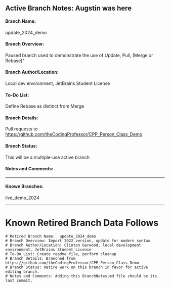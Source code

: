 
## Active Branch Notes: Augstin was here
#### Branch Name:
update_2024_demo
#### Branch Overview:
Paused branch used to demonstrate the use of Update, Pull, (Merge or Rebase)"
#### Branch Author/Location:
Local dev environment, JetBrains Student License
#### To-Do List:
Define Rebase as distinct from Merge
#### Branch Details:
Pull requests to https://github.com/theCodingProfessor/CPP_Person_Class_Demo
#### Branch Status:
This will be a multiple-use active branch
#### Notes and Comments:

--- 
#### Known Branches:
live_demo_2024

---
# Known Retired Branch Data Follows
``` 
# Retired Branch Name:  update_2024_demo
# Branch Overview: Import 2022 version, update for modern syntax
# Branch Author/Location: Clinton Garwood, local development environment, JetBrains Student License
# To-Do List: Create readme file, perform cleanup
# Branch Details: Branched from https://github.com/theCodingProfessor/CPP_Person_Class_Demo
# Branch Status: Retire work on this branch in favor for active editing branch.
# Notes and Comments: Adding this BranchNotes.md file should be its last commit.
```
